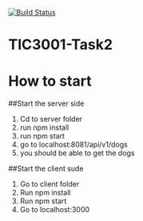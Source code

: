 [![Build Status](https://app.travis-ci.com/denny-wongso/TIC3001-Task2.svg?branch=master)](https://app.travis-ci.com/denny-wongso/TIC3001-Task2)
# TIC3001-Task2

# How to start

##Start the server side
1. Cd to server folder
1. run npm install
2. run npm start
3. go to localhost:8081/api/v1/dogs
4. you should be able to get the dogs

##Start the client sude
1. Go to client folder
2. Run npm install
3. Run npm start
4. Go to localhost:3000
